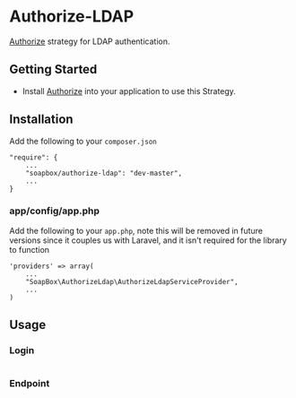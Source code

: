 # Authorize-LDAP
[Authorize](http://github.com/soapbox/authorize-ldap) strategy for LDAP authentication.

## Getting Started
- Install [Authorize](http://github.com/soapbox/authorize) into your application
to use this Strategy.

## Installation
Add the following to your `composer.json`
```
"require": {
	...
	"soapbox/authorize-ldap": "dev-master",
	...
}
```

### app/config/app.php
Add the following to your `app.php`, note this will be removed in future
versions since it couples us with Laravel, and it isn't required for the library
to function
```
'providers' => array(
	...
	"SoapBox\AuthorizeLdap\AuthorizeLdapServiceProvider",
	...
)
```

## Usage

### Login
```php

```

### Endpoint
```php

```
